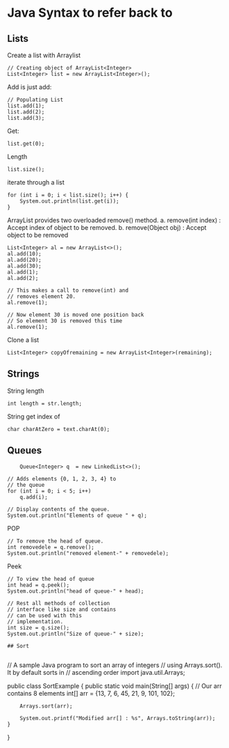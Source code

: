 # Java Syntax to refer back to

## Lists
Create a list with Arraylist
```
// Creating object of ArrayList<Integer> 
List<Integer> list = new ArrayList<Integer>(); 
```

Add is just add: 
```
// Populating List 
list.add(1); 
list.add(2); 
list.add(3); 
```

Get: 
```
list.get(0);
```

Length
```
list.size(); 
```

iterate through a list
```
for (int i = 0; i < list.size(); i++) {
    System.out.println(list.get(i));
}
```

ArrayList provides two overloaded remove() method.
a. remove(int index) : Accept index of object to be removed.
b. remove(Object obj) : Accept object to be removed

```
List<Integer> al = new ArrayList<>(); 
al.add(10); 
al.add(20); 
al.add(30); 
al.add(1); 
al.add(2); 

// This makes a call to remove(int) and  
// removes element 20. 
al.remove(1); 
    
// Now element 30 is moved one position back 
// So element 30 is removed this time 
al.remove(1);
```

Clone a list
```
List<Integer> copyOfremaining = new ArrayList<Integer>(remaining);
```


## Strings

String length
```
int length = str.length;
```

String get index of
```
char charAtZero = text.charAt(0);
```


## Queues
```
    Queue<Integer> q  = new LinkedList<>(); 
```

```
// Adds elements {0, 1, 2, 3, 4} to 
// the queue 
for (int i = 0; i < 5; i++) 
    q.add(i); 
```


```
// Display contents of the queue. 
System.out.println("Elements of queue " + q); 
```


POP
```
// To remove the head of queue. 
int removedele = q.remove(); 
System.out.println("removed element-" + removedele); 
```

Peek
```
// To view the head of queue 
int head = q.peek(); 
System.out.println("head of queue-" + head); 
```

```
// Rest all methods of collection 
// interface like size and contains 
// can be used with this 
// implementation. 
int size = q.size(); 
System.out.println("Size of queue-" + size); 

## Sort


```
// A sample Java program to sort an array of integers 
// using Arrays.sort(). It by default sorts in 
// ascending order 
import java.util.Arrays; 
  
public class SortExample 
{ 
    public static void main(String[] args) 
    { 
        // Our arr contains 8 elements 
        int[] arr = {13, 7, 6, 45, 21, 9, 101, 102}; 
  
        Arrays.sort(arr); 
  
        System.out.printf("Modified arr[] : %s", Arrays.toString(arr)); 
    } 
} 
```